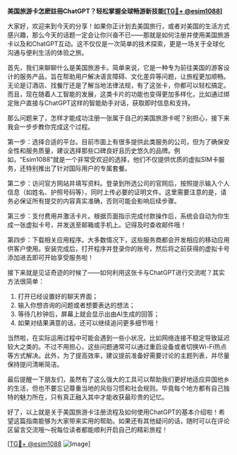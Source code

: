 **美国旅游卡怎麽註冊ChatGPT？轻松掌握全球畅游新技能[[TG💪+ @esim1088](https://t.me/s/esim1088)]**

大家好，欢迎来到今天的分享！如果你正计划去美国旅行，或者对美国的生活方式感兴趣，那么今天的话题一定会让你兴奋不已——那就是如何注册并使用美国旅游卡以及和ChatGPT互动。这不仅仅是一次简单的技术探索，更是一场关于全球化沟通与便利生活的体验之旅。

首先，我们来聊聊什么是美国旅游卡。简单来说，它是一种专为前往美国的游客设计的服务产品，旨在帮助用户解决语言障碍、文化差异等问题，让旅程更加顺畅。无论是订酒店、找餐厅还是了解当地法律法规，有了这张卡，你都可以轻松搞定。而且，现在随着人工智能的发展，这类卡片的功能也变得更加多样化，比如通过绑定账户直接与ChatGPT这样的智能助手对话，获取即时信息和支持。

那么问题来了，怎样才能成功注册一张属于自己的美国旅游卡呢？别担心，接下来我会一步步教你完成这个过程。

第一步：选择合适的平台。目前市面上有很多提供此类服务的公司，但为了确保安全性和服务质量，建议选择那些口碑良好且历史悠久的品牌。例如，“Esim1088”就是一个非常受欢迎的选择，他们不仅提供优质的虚拟SIM卡服务，还特别推出了针对国际用户的专属套餐。

第二步：访问官方网站并填写资料。登录到所选公司的官网后，按照提示输入个人信息（如姓名、护照号码等），同时上传必要的证明文件。这里需要注意的是，请务必保证所有提交的内容真实准确，否则可能会影响后续步骤。

第三步：支付费用并激活卡片。根据页面指示完成付款操作后，系统会自动为你生成一张虚拟卡号，并发送至邮箱或手机上。记得及时查收邮件哦！

第四步：下载相关应用程序。大多数情况下，这些服务商都会开发相应的移动应用供客户使用。安装完成后，打开程序并登录你的账号，然后将之前获得的虚拟卡号添加进去即可开始享受服务啦！

接下来就是见证奇迹的时候了——如何利用这张卡与ChatGPT进行交流呢？其实方法很简单：

1. 打开已经设置好的聊天界面；
2. 输入你想咨询的问题或者想要表达的想法；
3. 等待几秒钟后，屏幕上就会显示出由AI生成的回答；
4. 如果对结果满意的话，还可以继续追问更多细节哦！

当然啦，在实际运用过程中可能会遇到一些小状况，比如网络连接不稳定导致延迟较大之类的。不过不用担心，这些问题通常可以通过重启设备或者切换Wi-Fi热点等方式解决。此外，为了提高效率，建议提前准备好需要讨论的主题列表，并尽量保持提问清晰简洁。

最后提醒一下朋友们，虽然有了这么强大的工具可以帮助我们更好地适应异国他乡的生活，但也不要忘记尊重当地的风俗习惯和社会规则。毕竟每个地方都有自己独特的魅力所在，只有真正融入其中才能收获最珍贵的记忆。

好了，以上就是关于美国旅游卡注册流程及如何使用ChatGPT的基本介绍啦！希望这篇指南能够为大家带来实用的帮助。如果还有其他疑问的话，随时可以在评论区留言交流哦～祝每位读者都能顺利开启自己的精彩旅程！

[[TG💪+ @esim1088](https://t.me/s/esim1088) ![Image](https://i.postimg.cc/4NQfJmqS/Snipaste-2025-05-13-00-14-12.png)]